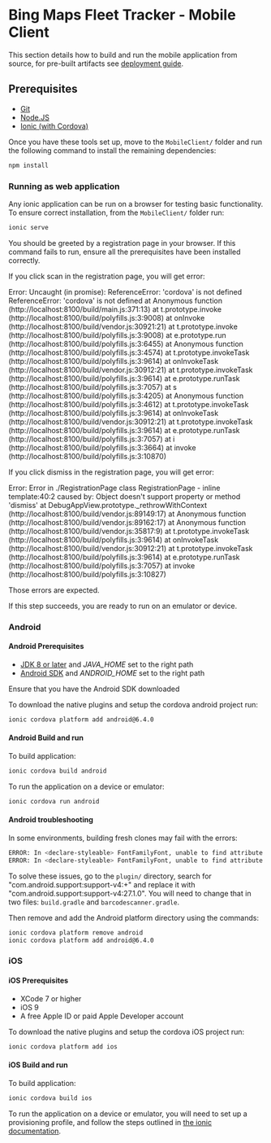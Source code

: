 # Bing Maps Fleet Tracker - Mobile Client

This section details how to build and run the mobile application from source, for pre-built artifacts see [deployment guide](https://github.com/Microsoft/Bing-Maps-Fleet-Tracker/blob/master/DEPLOYMENT.md).

## Prerequisites

* [Git](https://git-scm.com/)
* [Node.JS](https://nodejs.org/en/)
* [Ionic (with Cordova)](https://ionicframework.com/docs/intro/installation/)

Once you have these tools set up, move to the `MobileClient/` folder and run the following command to install the remaining dependencies:

``` Bash
npm install
```

### Running as web application

Any ionic application can be run on a browser for testing basic functionality. To ensure correct installation, from the `MobileClient/` folder run:

``` Bash
ionic serve
```

You should be greeted by a registration page in your browser. If this command fails to run, ensure all the prerequisites have been installed correctly. 

If you click scan in the registration page, you will get error:

Error: Uncaught (in promise): ReferenceError: 'cordova' is not defined ReferenceError: 'cordova' is not defined at Anonymous function (http://localhost:8100/build/main.js:371:13) at t.prototype.invoke (http://localhost:8100/build/polyfills.js:3:9008) at onInvoke (http://localhost:8100/build/vendor.js:30921:21) at t.prototype.invoke (http://localhost:8100/build/polyfills.js:3:9008) at e.prototype.run (http://localhost:8100/build/polyfills.js:3:6455) at Anonymous function (http://localhost:8100/build/polyfills.js:3:4574) at t.prototype.invokeTask (http://localhost:8100/build/polyfills.js:3:9614) at onInvokeTask (http://localhost:8100/build/vendor.js:30912:21) at t.prototype.invokeTask (http://localhost:8100/build/polyfills.js:3:9614) at e.prototype.runTask (http://localhost:8100/build/polyfills.js:3:7057) at s (http://localhost:8100/build/polyfills.js:3:4205) at Anonymous function (http://localhost:8100/build/polyfills.js:3:4612) at t.prototype.invokeTask (http://localhost:8100/build/polyfills.js:3:9614) at onInvokeTask (http://localhost:8100/build/vendor.js:30912:21) at t.prototype.invokeTask (http://localhost:8100/build/polyfills.js:3:9614) at e.prototype.runTask (http://localhost:8100/build/polyfills.js:3:7057) at i (http://localhost:8100/build/polyfills.js:3:3664) at invoke (http://localhost:8100/build/polyfills.js:3:10870) 

If you click dismiss in the registration page, you will get error:

Error: Error in ./RegistrationPage class RegistrationPage - inline template:40:2 caused by: Object doesn't support property or method 'dismiss' at DebugAppView.prototype._rethrowWithContext (http://localhost:8100/build/vendor.js:89149:17) at Anonymous function (http://localhost:8100/build/vendor.js:89162:17) at Anonymous function (http://localhost:8100/build/vendor.js:35817:9) at t.prototype.invokeTask (http://localhost:8100/build/polyfills.js:3:9614) at onInvokeTask (http://localhost:8100/build/vendor.js:30912:21) at t.prototype.invokeTask (http://localhost:8100/build/polyfills.js:3:9614) at e.prototype.runTask (http://localhost:8100/build/polyfills.js:3:7057) at invoke (http://localhost:8100/build/polyfills.js:3:10827)

Those errors are expected.

If this step succeeds, you are ready to run on an emulator or device.

### Android

#### Android Prerequisites

* [JDK 8 or later](http://www.oracle.com/technetwork/java/javase/downloads/jdk8-downloads-2133151.html) and *JAVA_HOME* set to the right path
* [Android SDK](https://developer.android.com/studio/index.html) and *ANDROID_HOME* set to the right path

Ensure that you have the Android SDK downloaded

To download the native plugins and setup the cordova android project run:

``` Bash
ionic cordova platform add android@6.4.0
```

#### Android Build and run

To build application:

``` Bash
ionic cordova build android
```

To run the application on a device or emulator:

``` Bash
ionic cordova run android
```

#### Android troubleshooting

In some environments, building fresh clones may fail with the errors:

``` Bash
ERROR: In <declare-styleable> FontFamilyFont, unable to find attribute android:fontVariationSettings
ERROR: In <declare-styleable> FontFamilyFont, unable to find attribute android:ttcIndex
```

To solve these issues, go to the `plugin/` directory, search for "com.android.support:support-v4:+" and replace it with "com.android.support:support-v4:27.1.0". You will need to change that in two files: `build.gradle` and `barcodescanner.gradle`.

Then remove and add the Android platform directory using the commands:

``` Bash
ionic cordova platform remove android
ionic cordova platform add android@6.4.0
```

### iOS

#### iOS Prerequisites

* XCode 7 or higher
* iOS 9
* A free Apple ID or paid Apple Developer account

To download the native plugins and setup the cordova iOS project run:

``` Bash
ionic cordova platform add ios
```

#### iOS Build and run

To build application:

``` Bash
ionic cordova build ios
```

To run the application on a device or emulator, you will need to set up a provisioning profile, and follow the steps outlined in [the ionic documentation](https://ionicframework.com/docs/intro/deploying/).
